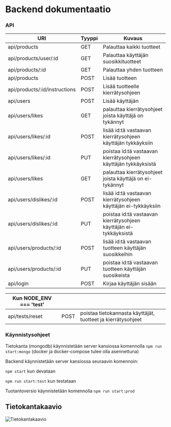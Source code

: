 # Backend dokumentaatio

### API

| URI | Tyyppi | Kuvaus |
|---|---|---|
| api/products | GET | Palauttaa kaikki tuotteet | 
| api/products/user/:id | GET | Palauttaa käyttäjän suosikkituotteet | 
| api/products/:id | GET | Palauttaa yhden tuotteen | 
| api/products | POST | Lisää tuotteen | 
| api/products/:id/instructions | POST | Lisää tuotteelle kierrätysohjeen | 
| api/users | POST | Lisää käyttäjän |
| api/users/likes | GET | palauttaa kierrätysohjeet joista käyttäjä on tykännyt |
| api/users/likes/:id | POST | lisää id:tä vastaavan kierrätysohjeen käyttäjän tykkäyksiin |
| api/users/likes/:id | PUT | poistaa id:tä vastaavan kierrätysohjeen käyttäjän tykkäyksistä  |
| api/users/likes | GET | palauttaa kierrätysohjeet joista käyttäjä on ei-tykännyt |
| api/users/dislikes/:id | POST | lisää id:tä vastaavan kierrätysohjeen käyttäjän ei-tykkäyksiin |
| api/users/dislikes/:id | PUT | poistaa id:tä vastaavan kierrätysohjeen käyttäjän ei-tykkäyksistä |
| api/users/products/:id | POST | lisää id:tä vastaavan tuotteen käyttäjän suosikkeihin |
| api/users/products/:id | PUT | poistaa id:tä vastaavan tuotteen käyttäjän suosikeista |
| api/login | POST | Kirjaa käyttäjän sisään |

| Kun NODE_ENV === 'test' | | |
|---|---|---|
| api/tests/reset | POST | poistaa tietokannasta käyttäjät, tuotteet ja kierrätysohjeet |


### Käynnistysohjeet

Tietokanta (mongodb) käynnistetään server kansiossa komennolla `npm run start:mongo` (docker ja docker-compose tulee olla asennettuna)

Backend käynnistetään server kansiossa seuraavin komennoin:

`npm start` kun devataan

`npm run start:test` kun testataan

Tuotantoversio käynnistetään komennolla `npm run start:prod`


## Tietokantakaavio

![Tietokantakaavio](https://github.com/ohtuprojekti-Kierratysavustin/Kierratysavustin/blob/staging/documents/kuvat/db-20210412.png)

